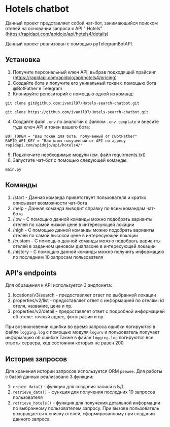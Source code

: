 # Hotels chatbot

Данный проект представляет собой чат-бот, занимающийся поиском отелей на основании запроса к API "
Hotels" (https://rapidapi.com/apidojo/api/hotels4/details)

Данный проект реализован с помощью pyTelegramBotAPI.

## Установка

1. Получите персональный ключ API, выбрав подходящий прайсинг (https://rapidapi.com/apidojo/api/hotels4/pricing)
2. Создайте бота и получите его уникальный токен с помощью бота @BotFather в Telegram
3. Клонируйте репозиторий с помощью одной из команд:

```
git clone git@github.com:ivanil97/Hotels-search-chatbot.git
```

```
git clone https://github.com/ivanil97/Hotels-search-chatbot.git
```

4. Создайте файл `.env` по аналогии с файлом `.env.template` и внесите туда ключ API и токен вашего бота:

```
BOT_TOKEN = "Ваш токен для бота, полученный от @BotFather"
RAPID_API_KEY = "Ваш ключ полученный от API по адресу rapidapi.com/apidojo/api/hotels4/"
```

5. Подключите необходимые модули (см. файл requirments.txt)
6. Запустите чат-бот с помощью следующей команды:

```
main.py
```

## Команды

1. /start - Данная команда приветствует пользователя и кратко описывает возможности чат-бота
2. /help - Данная команда выводит справку по всем командам чат-бота
3. /low - С помощью данной команды можно подобрать варианты отелей по самой низкой цене в интересующей локации
4. /high - С помощью данной команды можно подобрать варианты отелей по самой высокой цене в интересующей локации
5. /custom - С помощью данной команды можно подобрать варианты отелей в заданном ценовом диапазоне в интересующей
   локации
6. /history - С помощью данной команды можно получить информацию по последним 10 запросам пользователя

## API's endpoints

Для обращения к API используется 3 эндпоинта:

1. locations/v3/search - предоставляет ответ по выбранной локации
2. properties/v2/list - предоставляет ответ с информацией по отелям: id отеля, название, цена и пр.
3. properties/v2/detail - предоставляет ответ с подробной информацией об отеле: точный адрес, фотографии и пр.

При возникновении ошибки во время запроса ошибки логируются в файле `logging.log` с помощью модуля `loguru` и
пользователь получает информацию об ошибке
Также в файле `logging.log` логируются все ответы сервера, код состояния которых не равен 200

## История запросов

Для хранения истории запросов используется ORM `peewee`. Для работы с базой данных реализовано 3 функции:
1. `create_data()` - функция для создания записи в БД
2. `retrieve_data()` - функция для получения последних 10 запросов пользователя
3. `retrieve_hotels()` - функция для получения детальной информации по выбранному пользователем запросу. При вызове пользователь возвращается к списку отелей, сформированному при создании данного запроса  
